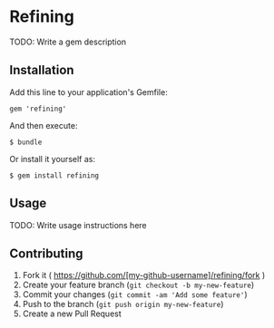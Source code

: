# Refining

TODO: Write a gem description

## Installation

Add this line to your application's Gemfile:

    gem 'refining'

And then execute:

    $ bundle

Or install it yourself as:

    $ gem install refining

## Usage

TODO: Write usage instructions here

## Contributing

1. Fork it ( https://github.com/[my-github-username]/refining/fork )
2. Create your feature branch (`git checkout -b my-new-feature`)
3. Commit your changes (`git commit -am 'Add some feature'`)
4. Push to the branch (`git push origin my-new-feature`)
5. Create a new Pull Request
